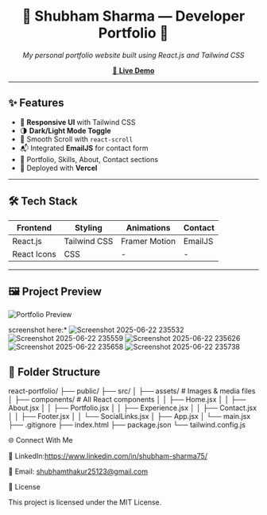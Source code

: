 <h1 align="center">🌟 Shubham Sharma — Developer Portfolio 🌟</h1>

<p align="center">
  <i>My personal portfolio website built using React.js and Tailwind CSS</i>
</p>

<p align="center">
  <a href="https://portfolio-black-mu-r2ca4gu6b0.vercel.app/" target="_blank">
    🔗 <strong>Live Demo</strong>
  </a>
</p>

---

## ✨ Features

- 🌈 **Responsive UI** with Tailwind CSS
- 🌗 **Dark/Light Mode Toggle**
- 🔄 Smooth Scroll with `react-scroll`
- 📬 Integrated **EmailJS** for contact form
- 📁 Portfolio, Skills, About, Contact sections
- 🚀 Deployed with **Vercel**

---

## 🛠️ Tech Stack

| Frontend | Styling | Animations | Contact |
|----------|---------|------------|---------|
| React.js | Tailwind CSS | Framer Motion | EmailJS |
| React Icons | CSS | - | - |

---

## 🖼️ Project Preview
![Portfolio Preview](./assets/portfolio-preview.png)

screenshot here:*
![Screenshot 2025-06-22 235532](https://github.com/user-attachments/assets/3a46aa94-d883-4aff-92e8-bb692b054f58)
![Screenshot 2025-06-22 235559](https://github.com/user-attachments/assets/aa3f90ef-7d7d-48ee-bf0d-d2e83ab5bcd0)
![Screenshot 2025-06-22 235626](https://github.com/user-attachments/assets/e2117ff7-4b8e-4bfe-92e7-36c1ea96c025)
![Screenshot 2025-06-22 235658](https://github.com/user-attachments/assets/4829d984-88f7-4b3a-beab-7adf0c6dc015)
![Screenshot 2025-06-22 235738](https://github.com/user-attachments/assets/2ad9a3c4-09c1-49df-8e19-bc5ed5d4907c)




## 📁 Folder Structure
react-portfolio/
├── public/
├── src/
│ ├── assets/ # Images & media files
│ ├── components/ # All React components
│ │ ├── Home.jsx
│ │ ├── About.jsx
│ │ ├── Portfolio.jsx
│ │ ├── Experience.jsx
│ │ ├── Contact.jsx
│ │ ├── Footer.jsx
│ │ └── SocialLinks.jsx
│ ├── App.jsx
│ └── main.jsx
├── .gitignore
├── index.html
├── package.json
└── tailwind.config.js


🌐 Connect With Me

🔗 LinkedIn:https://www.linkedin.com/in/shubham-sharma75/

📧 Email: shubhamthakur25123@gmail.com

📜 License

This project is licensed under the MIT License.




